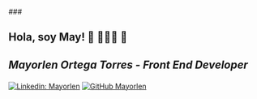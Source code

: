 ###<h2> Hola, soy May! 🦊 👩🏻‍💻 🎸</h2>
## <p><em>Mayorlen Ortega Torres - Front End Developer</em></p>



[![Linkedin: Mayorlen](https://img.shields.io/badge/-mayorlen-blue?style=flat-square&logo=Linkedin&logoColor=white&link=linkedin.com/in/mayorlen)](http://www.linkedin.com/in/mayorlen)
[![GitHub Mayorlen](https://img.shields.io/github/followers/mayorlenO?label=follow&style=social)](https://github.com/MayorlenO)
